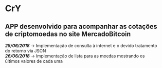 # CrY
APP desenvolvido para acompanhar as cotações de criptomoedas no site MercadoBitcoin
-------------------------------------------------------------------------------------
_**25/06/2018**_ -> Implementação de consulta à internet e o devido tratamento do retorno via JSON  
_**26/06/2018**_ -> Implementação de lista para as moedas mostrando os últimos valores de cada uma
